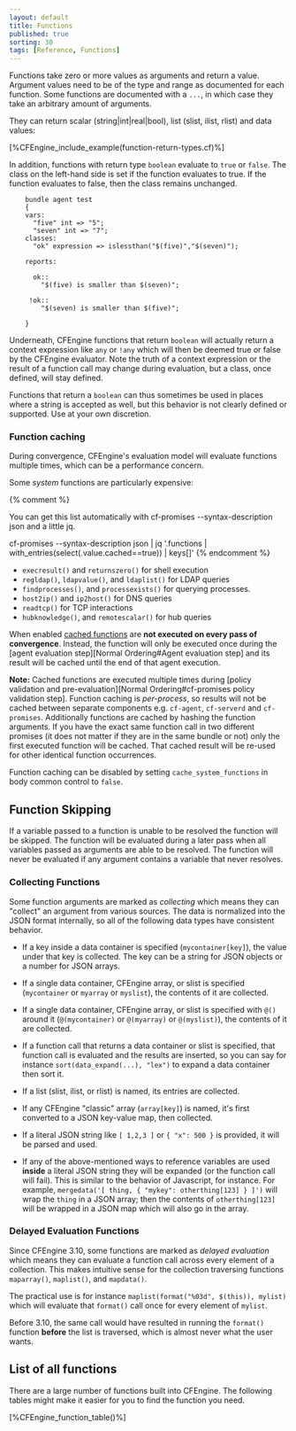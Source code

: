 ```yaml
---
layout: default
title: Functions
published: true
sorting: 30
tags: [Reference, Functions]
---
```


Functions take zero or more values as arguments and return a value.
Argument values need to be of the type and range as documented for each
function. Some functions are documented with a `...`, in which case they
take an arbitrary amount of arguments.

They can return scalar (string|int|real|bool), list (slist, ilist, rlist) and data values:

[%CFEngine_include_example(function-return-types.cf)%]

In addition, functions with return type `boolean` evaluate to `true` or
`false`. The class on the left-hand side is set if the function evaluates to
true. If the function evaluates to false, then the class remains unchanged.

```cf3
    bundle agent test
    {
    vars:
      "five" int => "5";
      "seven" int => "7";
    classes:
      "ok" expression => islessthan("$(five)","$(seven)");

    reports:

      ok::
        "$(five) is smaller than $(seven)";

     !ok::
        "$(seven) is smaller than $(five)";

    }
```

Underneath, CFEngine functions that return `boolean` will actually
return a context expression like `any` or `!any` which will then be
deemed true or false by the CFEngine evaluator.  Note the truth of a
context expression or the result of a function call may change during
evaluation, but a class, once defined, will stay defined.

Functions that return a `boolean` can thus sometimes be used in places
where a string is accepted as well, but this behavior is not clearly
defined or supported.  Use at your own discretion.

### Function caching

During convergence, CFEngine's evaluation model will evaluate
functions multiple times, which can be a performance concern.

Some _system_ functions are particularly expensive:

{% comment %}

You can get this list automatically with cf-promises --syntax-description json and a little jq.

cf-promises --syntax-description json | jq '.functions | with_entries(select(.value.cached==true)) | keys[]'
{% endcomment %}

* `execresult()` and `returnszero()` for shell execution
* `regldap()`, `ldapvalue()`, and `ldaplist()` for LDAP queries
* `findprocesses()`, and `processexists()` for querying processes.
* `host2ip()` and `ip2host()` for DNS queries
* `readtcp()` for TCP interactions
* `hubknowledge()`, and `remotescalar()` for hub queries

When
enabled
[cached functions](https://docs.cfengine.com/docs/{{site.cfengine.branch}}/search.html?q=The+return+value+is+cached) are
**not executed on every pass of convergence**. Instead, the function will only
be executed once during
the [agent evaluation step][Normal Ordering#Agent evaluation step] and its
result will be cached until the end of that agent execution.

**Note:** Cached functions are executed multiple times during
[policy validation and pre-evaluation][Normal Ordering#cf-promises policy validation step].
Function caching is *per-process*, so results will not be cached between
separate components e.g. `cf-agent`, `cf-serverd` and `cf-promises`.
Additionally functions are cached by hashing the function arguments. If you have
the exact same function call in two different promises (it does not matter if
they are in the same bundle or not) only the first executed function will be
cached. That cached result will be re-used for other identical function
occurrences.

Function caching can be disabled by setting `cache_system_functions` in body
common control to `false`.

## Function Skipping

If a variable passed to a function is unable to be resolved the function will
be skipped. The function will be evaluated during a later pass when all
variables passed as arguments are able to be resolved. The function will never
be evaluated if any argument contains a variable that never resolves.

### Collecting Functions

Some function arguments are marked as *collecting* which means they
can "collect" an argument from various sources. The data is normalized
into the JSON format internally, so all of the following data types
have consistent behavior.

* If a key inside a data container is specified (`mycontainer[key]`),
the value under that key is collected. The key can be a string for
JSON objects or a number for JSON arrays.

* If a single data container, CFEngine array, or slist is specified
(`mycontainer` or `myarray` or `myslist`), the contents of it are
collected.

* If a single data container, CFEngine array, or slist is specified
with `@()` around it (`@(mycontainer)` or `@(myarray)` or
`@(myslist)`), the contents of it are collected.

* If a function call that returns a data container or slist is
  specified, that function call is evaluated and the results are
  inserted, so you can say for instance `sort(data_expand(...), "lex")`
  to expand a data container then sort it.

* If a list (slist, ilist, or rlist) is named, its entries are collected.

* If any CFEngine "classic" array (`array[key]`) is named, it's first
converted to a JSON key-value map, then collected.

* If a literal JSON string like `[ 1,2,3 ]` or `{ "x": 500 }` is
provided, it will be parsed and used.

* If any of the above-mentioned ways to reference variables are used
**inside** a literal JSON string they will be expanded (or the
function call will fail). This is similar to the behavior of
Javascript, for instance.  For example, `mergedata('[ thing, { "mykey": otherthing[123] } ]')`
will wrap the `thing` in a JSON array; then the contents of
`otherthing[123]` will be wrapped in a JSON map which will also go in
the array.

### Delayed Evaluation Functions

Since CFEngine 3.10, some functions are marked as *delayed evaluation* which
means they can evaluate a function call across every element of a collection.
This makes intuitive sense for the collection traversing functions `maparray()`,
`maplist()`, and `mapdata()`.

The practical use is for instance `maplist(format("%03d", $(this)), mylist)`
which will evaluate that `format()` call once for every element of `mylist`.

Before 3.10, the same call would have resulted in running the `format()`
function **before** the list is traversed, which is almost never what the user
wants.

## List of all functions

There are a large number of functions built into CFEngine. The following
tables might make it easier for you to find the function you need.

[%CFEngine_function_table()%]
